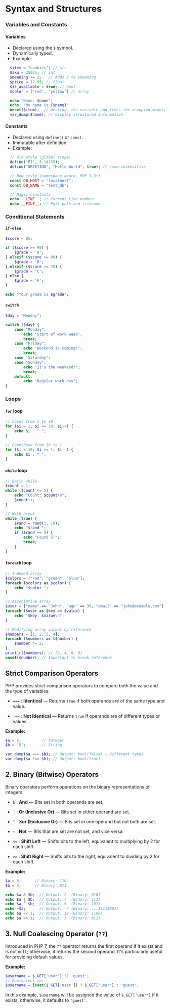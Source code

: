 
# Syntax and Structures

### Variables and Constants

#### Variables

- Declared using the `$` symbol.
- Dynamically typed.
- Example:
```php
  $item = "cookies"; // str
  $sku = 25025; // int
  $meaning += 2;   // Adds 2 to $meaning
  $price = 12.95; // float
  $is_available = true; // bool
  $color = ['red', 'yellow'] // array

  echo "Name: $name";
  echo  "My name is {$name}"
  unset($item);  // destroys the variable and frees the occupied memory.
  var_dump($name); // display structured information
```

#### Constants

- Declared using `define()` or `const`.
- Immutable after definition.
- Example:
```php
  // Old style (global scope)
  define("PI", 3.14159);
  define("GREETING", "Hello World", true); // case-insensitive

  // New style (namespace aware, PHP 5.3+)
  const DB_HOST = "localhost";
  const DB_NAME = "test_db";

  // Magic constants
  echo __LINE__; // Current line number
  echo __FILE__; // Full path and filename
```

### Conditional Statements

#### `if-else`

```php
$score = 85;

if ($score >= 90) {
    $grade = 'A';
} elseif ($score >= 80) {
    $grade = 'B';
} elseif ($score >= 70) {
    $grade = 'C';
} else {
    $grade = 'F';
}

echo "Your grade is $grade";
```

#### `switch`

```php
$day = "Monday";

switch ($day) {
    case "Monday":
        echo "Start of work week";
        break;
    case "Friday":
        echo "Weekend is coming!";
        break;
    case "Saturday":
    case "Sunday":
        echo "It's the weekend!";
        break;
    default:
        echo "Regular work day";
}
```

### Loops

#### `for` loop

```php
// Count from 1 to 10
for ($i = 1; $i <= 10; $i++) {
    echo $i . " ";
}

// Countdown from 10 to 1
for ($i = 10; $i >= 1; $i--) {
    echo $i . " ";
}
```

#### `while` loop

```php
// Basic while
$count = 1;
while ($count <= 5) {
    echo "Count: $count\n";
    $count++;
}

// With break
while (true) {
    $rand = rand(1, 10);
    echo "$rand ";
    if ($rand == 5) {
        echo "Found 5!";
        break;
    }
}
```

#### `foreach` loop

```php
// Indexed array
$colors = ["red", "green", "blue"];
foreach ($colors as $color) {
    echo "$color ";
}

// Associative array
$user = ["name" => "John", "age" => 30, "email" => "john@example.com"];
foreach ($user as $key => $value) {
    echo "$key: $value\n";
}

// Modifying array values by reference
$numbers = [1, 2, 3, 4];
foreach ($numbers as &$number) {
    $number *= 2;
}
print_r($numbers); // [2, 4, 6, 8]
unset($number); // Important to break reference
```

## Strict Comparison Operators

PHP provides strict comparison operators to compare both the value and the type of variables:​

-   `===` : **Identical** — Returns `true` if both operands are of the same type and value.

-   `!==` : **Not Identical** — Returns `true` if operands are of different types or values.


**Example:**

```php
$a = 5;         // Integer
$b = '5';       // String

var_dump($a === $b); // Output: bool(false) — Different types
var_dump($a !== $b); // Output: bool(true)
```
## 2. Binary (Bitwise) Operators

Binary operators perform operations on the binary representations of integers:​

-   `&` : **And** — Bits set in both operands are set.

-   `|` : **Or (Inclusive Or)** — Bits set in either operand are set.

-   `^` : **Xor (Exclusive Or)** — Bits set in one operand but not both are set.

-   `~` : **Not** — Bits that are set are not set, and vice versa.

-   `<<` : **Shift Left** — Shifts bits to the left, equivalent to multiplying by 2 for each shift.

-   `>>` : **Shift Right** — Shifts bits to the right, equivalent to dividing by 2 for each shift.


**Example:**
```php
$a = 6;      // Binary: 110
$b = 3;      // Binary: 011

echo $a & $b;  // Output: 2  (Binary: 010)
echo $a | $b;  // Output: 7  (Binary: 111)
echo $a ^ $b;  // Output: 5  (Binary: 101)
echo ~$a;      // Output: -7 (Binary: ...11111001)
echo $a << 1;  // Output: 12 (Binary: 1100)
echo $a >> 1;  // Output: 3  (Binary: 011)
```

## 3. Null Coalescing Operator (`??`)

Introduced in PHP 7, the `??` operator returns the first operand if it exists and is not `null`; otherwise, it returns the second operand. It's particularly useful for providing default values.​

**Example:**
```php
$username = $_GET['user'] ?? 'guest';
// Equivalent to:
$username = isset($_GET['user']) ? $_GET['user'] : 'guest';
```
In this example, `$username` will be assigned the value of `$_GET['user']` if it exists; otherwise, it defaults to `'guest'`.


